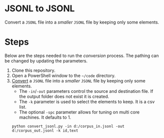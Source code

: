 # JSONL to JSONL

Convert a `JSONL` file into a _smaller_ `JSONL` file by keeping only some elements.

# Steps

Below are the steps needed to run the _conversion_ process.
The pathing can be changed by updating the parameters.

1. Clone this repository.
2. Open a PowerShell window to the `~/code` directory.
3. [Convert](../code/convert_jsonl.py) a `JSONL` file into a _smaller_ `JSONL` file by keeping only some elements.
   * The `-in`/`-out` parameters control the source and destination file.
     If the output folder does not exist it is created.
   * The `-k` parameter is used to select the elements to keep.
     It is a csv list.
   * The optional `-spc` parameter allows for tuning on multi core machines.
     It defaults to 1.
   ```{ps1}
   python convert_jsonl.py -in d:/corpus_in.jsonl -out d:/corpus_out.jsonl -k id,text
   ```
